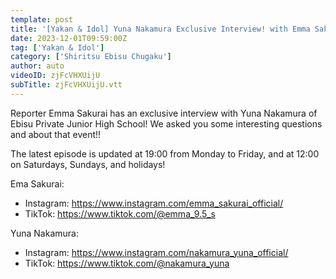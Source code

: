 ```yaml
---
template: post
title: '[Yakan & Idol] Yuna Nakamura Exclusive Interview! with Emma Sakurai Reporter'
date: 2023-12-01T09:59:00Z
tag: ['Yakan & Idol']
category: ['Shiritsu Ebisu Chugaku']
author: auto 
videoID: zjFcVHXUijU
subTitle: zjFcVHXUijU.vtt
---
```

Reporter Emma Sakurai has an exclusive interview with Yuna Nakamura of Ebisu Private Junior High School! We asked you some interesting questions and about that event!!

The latest episode is updated at 19:00 from Monday to Friday, and at 12:00 on Saturdays, Sundays, and holidays!

Ema Sakurai:

- Instagram: https://www.instagram.com/emma_sakurai_official/
- TikTok: https://www.tiktok.com/@emma_9.5_s

Yuna Nakamura:

- Instagram: https://www.instagram.com/nakamura_yuna_official/
- TikTok: https://www.tiktok.com/@nakamura_yuna
